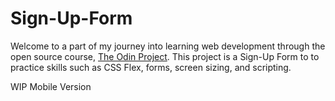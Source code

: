 # Sign-Up-Form

Welcome to a part of my journey into learning web development through the open source course, [The Odin Project](https://www.theodinproject.com/).
This project is a Sign-Up Form to to practice skills such as CSS Flex, forms, screen sizing, and scripting.

WIP
Mobile Version
